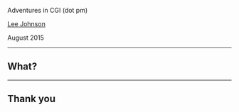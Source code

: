 Adventures in CGI (dot pm)

[Lee Johnson](http://leejo.github.io)

August 2015

---
## What?

---
## Thank you
